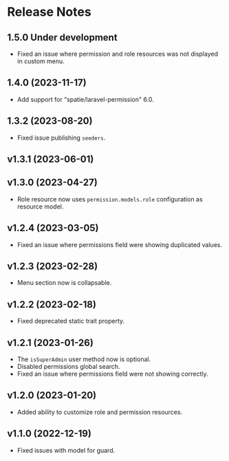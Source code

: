 # Release Notes

## 1.5.0 Under development

- Fixed an issue where permission and role resources was not displayed in custom menu.

## 1.4.0 (2023-11-17)

- Add support for "spatie/laravel-permission" 6.0.

## 1.3.2 (2023-08-20)

- Fixed issue publishing `seeders`.

## v1.3.1 (2023-06-01)

## v1.3.0 (2023-04-27)

- Role resource now uses `permission.models.role` configuration as resource model.

## v1.2.4 (2023-03-05)

- Fixed an issue where permissions field were showing duplicated values.

## v1.2.3 (2023-02-28)

- Menu section now is collapsable.

## v1.2.2 (2023-02-18)

- Fixed deprecated static trait property.

## v1.2.1 (2023-01-26)

- The `isSuperAdmin` user method now is optional.
- Disabled permissions global search.
- Fixed an issue where permissions field were not showing correctly.

## v1.2.0 (2023-01-20)

- Added ability to customize role and permission resources.

## v1.1.0 (2022-12-19)

- Fixed issues with model for guard.
